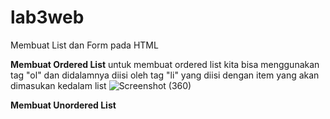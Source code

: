 # lab3web
Membuat List dan Form pada HTML

<b>Membuat Ordered List</b>
untuk membuat ordered list kita bisa menggunakan tag "ol" dan didalamnya diisi oleh tag "li" yang diisi dengan item yang akan dimasukan kedalam list
![Screenshot (360)](https://github.com/user-attachments/assets/4e2a3a84-26a2-4b70-9fd8-59cf0afd07ff)


<b>Membuat Unordered List</b>

